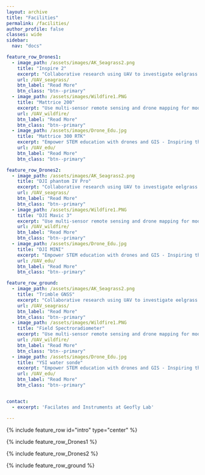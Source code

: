 ```yaml
---
layout: archive
title: "Facilities"
permalink: /facilities/
author_profile: false
classes: wide
sidebar:
  nav: "docs"

feature_row_Drones1:
  - image_path: /assets/images/AK_Seagrass2.png
    title: "Inspire 2"
    excerpt: "Collaborative research using UAV to investigate eelgrass wasting disease"
    url: /UAV_seagrass/
    btn_label: "Read More"
    btn_class: "btn--primary"
  - image_path: /assets/images/Wildfire1.PNG
    title: "Mattrice 200"
    excerpt: "Use multi-sensor remote sensing and drone mapping for modeling California wildfires"
    url: /UAV_wildfire/
    btn_label: "Read More"
    btn_class: "btn--primary"
  - image_path: /assets/images/Drone_Edu.jpg
    title: "Mattrice 300 RTK"
    excerpt: "Empower STEM education with drones and GIS - Inspiring the next generation of scientists"
    url: /UAV_edu/
    btn_label: "Read More"
    btn_class: "btn--primary"

feature_row_Drones2:
  - image_path: /assets/images/AK_Seagrass2.png
    title: "DJI phantom IV Pro"
    excerpt: "Collaborative research using UAV to investigate eelgrass wasting disease"
    url: /UAV_seagrass/
    btn_label: "Read More"
    btn_class: "btn--primary"
  - image_path: /assets/images/Wildfire1.PNG
    title: "DJI Mavic 3"
    excerpt: "Use multi-sensor remote sensing and drone mapping for modeling California wildfires"
    url: /UAV_wildfire/
    btn_label: "Read More"
    btn_class: "btn--primary"
  - image_path: /assets/images/Drone_Edu.jpg
    title: "DJI MINI"
    excerpt: "Empower STEM education with drones and GIS - Inspiring the next generation of scientists"
    url: /UAV_edu/
    btn_label: "Read More"
    btn_class: "btn--primary"

feature_row_ground:
  - image_path: /assets/images/AK_Seagrass2.png
    title: "Trimble GNSS"
    excerpt: "Collaborative research using UAV to investigate eelgrass wasting disease"
    url: /UAV_seagrass/
    btn_label: "Read More"
    btn_class: "btn--primary"
  - image_path: /assets/images/Wildfire1.PNG
    title: "Field Spectroradiometer"
    excerpt: "Use multi-sensor remote sensing and drone mapping for modeling California wildfires"
    url: /UAV_wildfire/
    btn_label: "Read More"
    btn_class: "btn--primary"
  - image_path: /assets/images/Drone_Edu.jpg
    title: "YSI water sonde"
    excerpt: "Empower STEM education with drones and GIS - Inspiring the next generation of scientists"
    url: /UAV_edu/
    btn_label: "Read More"
    btn_class: "btn--primary"


contact: 
  - excerpt: 'Facilates and Instruments at Geofly Lab'

---
```


{% include feature_row id="intro" type="center" %}

{% include feature_row_Drones1 %}

{% include feature_row_Drones2 %}

{% include feature_row_ground %}








